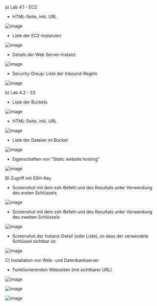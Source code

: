 
a) Lab 4.1 - EC2



- HTML-Seite, inkl. URL

![image](https://github.com/auroragjemaj/m346_AuroraGjemaj/assets/112400886/17cbd71e-bd64-4b87-818a-511e913a5a13)


- Liste der EC2-Instanzen

![image](https://github.com/auroragjemaj/m346_AuroraGjemaj/assets/112400886/4814f3ba-71bb-4b88-a33b-e8155d2b5bbd)


- Details der Web Server-Instanz

![image](https://github.com/auroragjemaj/m346_AuroraGjemaj/assets/112400886/ec290110-ec1b-4401-b836-b9cc0bd4affd)


- Security-Group: Liste der Inbound-Regeln

![image](https://github.com/auroragjemaj/m346_AuroraGjemaj/assets/112400886/4641e2d3-3f2a-4c7b-a852-d2e44043ba53)




b) Lab 4.2 - S3



- Liste der Buckets

![image](https://github.com/auroragjemaj/m346_AuroraGjemaj/assets/112400886/bcb6a349-504d-4022-b9fd-af92c10aca1d)


- HTML-Seite, inkl. URL

![image](https://github.com/auroragjemaj/m346_AuroraGjemaj/assets/112400886/be502377-2abf-430c-b07f-a8d318d506d8)


- Liste der Dateien im Bucket

![image](https://github.com/auroragjemaj/m346_AuroraGjemaj/assets/112400886/5de11065-c736-4456-92cd-0a2e1a697846)


- Eigenschaften von "Static website hosting"

![image](https://github.com/auroragjemaj/m346_AuroraGjemaj/assets/112400886/4e7cddfd-faa7-4257-a5fa-2243f32c7354)




B) Zugriff mit SSH-Key

- Screenshot mit dem ssh-Befehl und des Resultats unter Verwendung des ersten Schlüssels

![image](https://github.com/auroragjemaj/m346_AuroraGjemaj/assets/112400886/33e1b8f0-9181-40a3-aa01-0b1cb8dd9ffe)


- Screenshot mit dem ssh-Befehl und des Resultats unter Verwendung des zweiten Schlüssels

![image](https://github.com/auroragjemaj/m346_AuroraGjemaj/assets/112400886/ea88751c-59ea-4e05-8809-c0e0c5e0c1fa)


- Screenshot der Instanz-Detail (oder Liste), so dass der verwendete Schlüssel sichtbar ist.

![image](https://github.com/auroragjemaj/m346_AuroraGjemaj/assets/112400886/832b52aa-c928-44f9-b75d-145b6d449bb4)




C) Installation von Web- und Datenbankserver


- Funktionierenden Webseiten (mit sichtbarer URL)

![image](https://github.com/auroragjemaj/m346_AuroraGjemaj/assets/112400886/bdd960cd-06f6-4c70-b94f-c5f8953fde10)

![image](https://github.com/auroragjemaj/m346_AuroraGjemaj/assets/112400886/1f93a791-e202-4107-83af-6aa38727d765)

![image](https://github.com/auroragjemaj/m346_AuroraGjemaj/assets/112400886/c504bc0c-3a45-4983-96ee-4de179a65e17)


